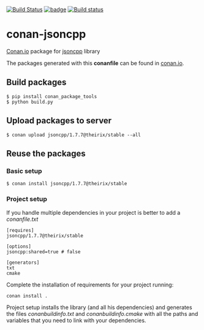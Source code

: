 [![Build Status](https://travis-ci.org/theirix/conan-jsoncpp.svg)](https://travis-ci.org/theirix/conan-jsoncpp)
[![badge](https://img.shields.io/badge/conan.io-jsoncpp%2F1.7.7-green.svg?logo=data:image/png;base64%2CiVBORw0KGgoAAAANSUhEUgAAAA4AAAAOCAMAAAAolt3jAAAA1VBMVEUAAABhlctjlstkl8tlmMtlmMxlmcxmmcxnmsxpnMxpnM1qnc1sn85voM91oM11oc1xotB2oc56pNF6pNJ2ptJ8ptJ8ptN9ptN8p9N5qNJ9p9N9p9R8qtOBqdSAqtOAqtR%2BrNSCrNJ/rdWDrNWCsNWCsNaJs9eLs9iRvNuVvdyVv9yXwd2Zwt6axN6dxt%2Bfx%2BChyeGiyuGjyuCjyuGly%2BGlzOKmzOGozuKoz%2BKqz%2BOq0OOv1OWw1OWw1eWx1eWy1uay1%2Baz1%2Baz1%2Bez2Oe02Oe12ee22ujUGwH3AAAAAXRSTlMAQObYZgAAAAFiS0dEAIgFHUgAAAAJcEhZcwAACxMAAAsTAQCanBgAAAAHdElNRQfgBQkREyOxFIh/AAAAiklEQVQI12NgAAMbOwY4sLZ2NtQ1coVKWNvoc/Eq8XDr2wB5Ig62ekza9vaOqpK2TpoMzOxaFtwqZua2Bm4makIM7OzMAjoaCqYuxooSUqJALjs7o4yVpbowvzSUy87KqSwmxQfnsrPISyFzWeWAXCkpMaBVIC4bmCsOdgiUKwh3JojLgAQ4ZCE0AMm2D29tZwe6AAAAAElFTkSuQmCC)](http://www.conan.io/source/jsoncpp/1.7.7/theirix/ci)
[![Build status](https://ci.appveyor.com/api/projects/status/18pdj80qtc0q1p64?svg=true)](https://ci.appveyor.com/project/theirix/conan-jsoncpp)

# conan-jsoncpp

[Conan.io](https://conan.io) package for [jsoncpp](https://github.com/open-source-parsers/jsoncpp) library

The packages generated with this **conanfile** can be found in [conan.io](https://conan.io/source/jsoncpp/1.7.7/theirix/stable).

## Build packages

    $ pip install conan_package_tools
    $ python build.py
    
## Upload packages to server

    $ conan upload jsoncpp/1.7.7@theirix/stable --all
    
## Reuse the packages

### Basic setup

    $ conan install jsoncpp/1.7.7@theirix/stable
    
### Project setup

If you handle multiple dependencies in your project is better to add a *conanfile.txt*
    
    [requires]
    jsoncpp/1.7.7@theirix/stable

    [options]
    jsoncpp:shared=true # false
    
    [generators]
    txt
    cmake

Complete the installation of requirements for your project running:</small></span>

    conan install . 

Project setup installs the library (and all his dependencies) and generates the files *conanbuildinfo.txt* and *conanbuildinfo.cmake* with all the paths and variables that you need to link with your dependencies.
